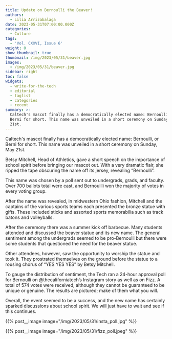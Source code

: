 ```yaml
---
title: Update on Bernoulli the Beaver!
authors:
  - Lilia Arrizabalaga
date: 2023-05-31T07:00:00.000Z
categories:
  - Culture
tags:
  - 'Vol. CXXVI, Issue 6'
weight: 0
show_thumbnail: true
thumbnail: /img/2023/05/31/beaver.jpg
images:
  - /img/2023/05/31/beaver.jpg
sidebar: right
toc: false
widgets:
  - write-for-the-tech
  - editorial
  - taglist
  - categories
  - recent
summary: >-
  Caltech's mascot finally has a democratically elected name: Bernoulli, or
  Berni for short. This name was unveiled in a short ceremony on Sunday, May
  21st.
---
```


Caltech's mascot finally has a democratically elected name: Bernoulli, or Berni for short. This name was unveiled in a short ceremony on Sunday, May 21st.

Betsy Mitchell, Head of Athletics, gave a short speech on the importance of school spirit before bringing our mascot out. With a very dramatic flair, she ripped the tape obscuring the name off its jersey, revealing “Bernoulli”.

This name was chosen by a poll sent out to undergrads, grads, and faculty. Over 700 ballots total were cast, and Bernouilli won the majority of votes in every voting group.

After the name was revealed, in midwestern Ohio fashion, Mitchell and the captains of the various sports teams each presented the bronze statue with gifts. These included sticks and assorted sports memorabilia such as track batons and volleyballs.

After the ceremony there was a summer kick off barbecue. Many students attended and discussed the beaver statue and its new name. The general sentiment among the undergrads seemed to be pro-Bernoulli but there were some students that questioned the need for the beaver statue.

Other attendees, however, saw the opportunity to worship the statue and took it. They prostrated themselves on the ground before the statue to a rousing chorus of “YES YES YES” by Betsy Mitchell.

To gauge the distribution of sentiment, the Tech ran a 24-hour approval poll for Bernoulli on @thecaliforniatech’s Instagram story as well as on Fizz. A total of 574 votes were received, although they cannot be guaranteed to be unique or genuine. The results are pictured; make of them what you will.

Overall, the event seemed to be a success, and the new name has certainly sparked discussions about school spirit. We will just have to wait and see if this continues.

{{% post__image image="/img/2023/05/31/insta_poll.jpg" %}}

{{% post__image image="/img/2023/05/31/fizz_poll.jpeg" %}}
